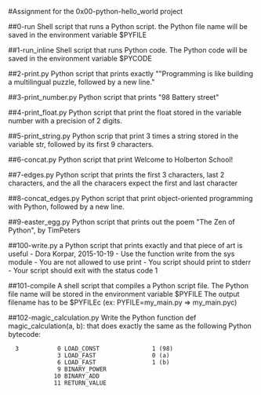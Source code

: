 #Assignment for the 0x00-python-hello_world project

##0-run
Shell script that runs a Python script.
the Python file name will be saved in the environment variable $PYFILE

##1-run_inline
Shell script that runs Python code.
The Python code will be saved in the environment variable $PYCODE

##2-print.py
Python script that prints exactly "\"Programming is like building a multilingual puzzle, followed by a new line."

##3-print_number.py
Python script that prints "98 Battery street"

##4-print_float.py
Python script that print the float stored in the variable number with a precision of 2 digits.

##5-print_string.py
Python scrip that print 3 times a string stored in the variable str, followed by its first 9 characters.

##6-concat.py
Python script that print Welcome to Holberton School!

##7-edges.py
Python script that prints the first 3 characters, last 2 characters, and the all the characers expect the first and last character

##8-concat_edges.py
Python script that print object-oriented programming with Python, followed by a new line.

##9-easter_egg.py
Python script that prints out the poem "The Zen of Python", by TimPeters

##100-write.py
 a Python script that prints exactly and that piece of art is useful - Dora Korpar, 2015-10-19
    - Use the function write from the sys module
    - You are not allowed to use print
    - You script should print to stderr
    - Your script should exit with the status code 1

##101-compile
A shell script that compiles a Python script file.
The Python file name will be stored in the environment variable $PYFILE
The output filename has to be $PYFILEc (ex: PYFILE=my_main.py => my_main.pyc)

##102-magic_calculation.py
Write the Python function def magic_calculation(a, b): that does exactly the same as the following Python bytecode:
```
  3           0 LOAD_CONST               1 (98)
              3 LOAD_FAST                0 (a)
              6 LOAD_FAST                1 (b)
              9 BINARY_POWER
             10 BINARY_ADD
             11 RETURN_VALUE
```
